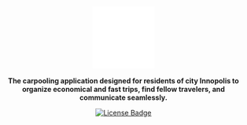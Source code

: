 <p align="center">
  <img width="25%" src="../assets/banner/banner.svg" alt="Banner">
</p>
<p align="center">
  <b>The carpooling application designed for residents of city Innopolis to organize economical and fast trips, find fellow travelers, and communicate seamlessly.</b>
</p>
<p align="center">
  <a href="https://github.com/InnoCoGo/.github/edit/master/LICENSE.txt">
    <img src="https://img.shields.io/github/license/InnoCoGo/.github" alt="License Badge">
  </a>
</p>

